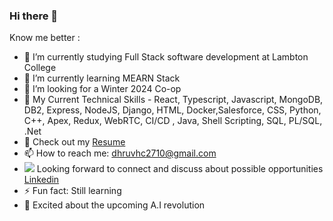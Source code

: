 ### Hi there 👋

Know me better : 

- 🔭 I’m currently studying Full Stack software development at Lambton College
- 🌱 I’m currently learning MEARN Stack 
- 👯 I’m looking for a Winter 2024 Co-op
- 🤔 My Current Technical Skills - React, Typescript, Javascript, MongoDB, DB2, Express, NodeJS, Django, HTML, Docker,Salesforce, CSS, Python, C++, Apex, Redux, WebRTC, CI/CD , Java, Shell Scripting, SQL, PL/SQL, .Net
- 💬 Check out my <a href="https://drive.google.com/file/d/19uAyCah36Am2PafJAIMP-BSKvi4zHLa-/view?usp=sharing">Resume</a> 
- 📫 How to reach me: dhruvhc2710@gmail.com
- <img src="https://icons8.com/icon/98960/linkedin"></img>  Looking forward to connect and discuss about possible opportunities <a href="https://www.linkedin.com/in/dhruv-chaudhary-045270141/">Linkedin</a>
- ⚡ Fun fact: Still learning
- 🔭 Excited about the upcoming A.I revolution

